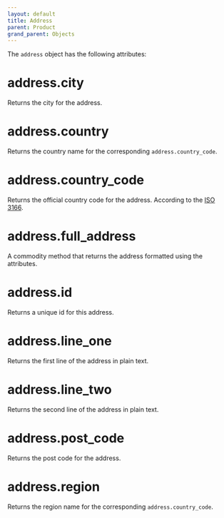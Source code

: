 ```yaml
---
layout: default
title: Address
parent: Product
grand_parent: Objects
---
```

The `address` object has the following attributes:

# address.city

Returns the city for the address.

# address.country

Returns the country name for the corresponding `address.country_code`.

# address.country_code

Returns the official country code for the address. According to the [ISO 3166](https://en.wikipedia.org/wiki/ISO_3166).

# address.full_address

A commodity method that returns the address formatted using the attributes.

# address.id

Returns a unique id for this address.

# address.line_one

Returns the first line of the address in plain text.

# address.line_two

Returns the second line of the address in plain text.

# address.post_code

Returns the post code for the address.

# address.region

Returns the region name for the corresponding `address.country_code`.
